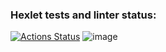 ### Hexlet tests and linter status:
[![Actions Status](https://github.com/Stepan203/java-project-61/workflows/hexlet-check/badge.svg)](https://github.com/Stepan203/java-project-61/actions)
![image](https://user-images.githubusercontent.com/80155495/207098268-6cfcb3ee-e756-43b9-87d0-0efd87f5e6ab.png)

